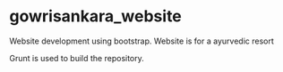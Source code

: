gowrisankara_website
====================

Website development using bootstrap.
Website is for a ayurvedic resort

Grunt is used to build the repository. 
